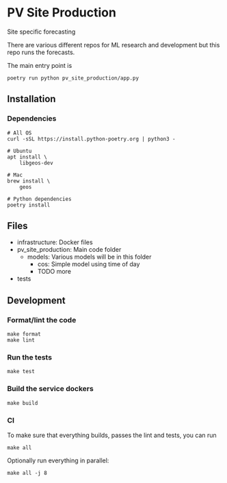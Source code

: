 # PV Site Production
Site specific forecasting

There are various different repos for ML research and development but this repo runs the forecasts.

The main entry point is

```
poetry run python pv_site_production/app.py
```

## Installation

### Dependencies

    # All OS
    curl -sSL https://install.python-poetry.org | python3 -

    # Ubuntu
    apt install \
        libgeos-dev

    # Mac
    brew install \
        geos

    # Python dependencies
    poetry install


## Files

- infrastructure: Docker files
- pv_site_production: Main code folder
    - models: Various models will be in this folder
        - cos: Simple model using time of day
        - TODO more
- tests

## Development

### Format/lint the code

    make format
    make lint


### Run the tests

    make test

### Build the service dockers

    make build

### CI

To make sure that everything builds, passes the lint and tests, you can run

    make all

Optionally run everything in parallel:

    make all -j 8
